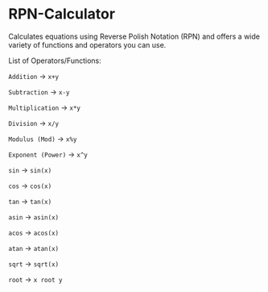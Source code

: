 # RPN-Calculator
Calculates equations using Reverse Polish Notation (RPN) and offers a wide variety of functions and operators you can use.

List of Operators/Functions:

`Addition` -> `x+y`

`Subtraction` -> `x-y`

`Multiplication` -> `x*y`

`Division` -> `x/y`

`Modulus (Mod)` -> `x%y`

`Exponent (Power)` -> `x^y`

`sin` -> `sin(x)`

`cos` -> `cos(x)`

`tan` -> `tan(x)`

`asin` -> `asin(x)`

`acos` -> `acos(x)`

`atan` -> `atan(x)`

`sqrt` -> `sqrt(x)`

`root` -> `x root y`
